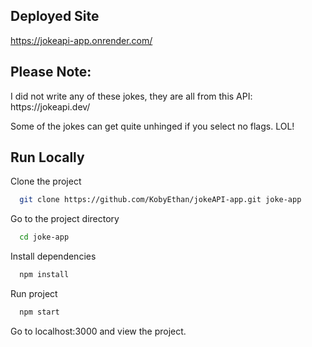 ## Deployed Site

https://jokeapi-app.onrender.com/

## Please Note:
<p>I did not write any of these jokes, they are all from this API: https://jokeapi.dev/</p>
<p>Some of the jokes can get quite unhinged if you select no flags. LOL!</p>

## Run Locally

Clone the project

```bash
  git clone https://github.com/KobyEthan/jokeAPI-app.git joke-app
```

Go to the project directory

```bash
  cd joke-app
```

Install dependencies

```bash
  npm install
```
Run project

```bash
  npm start
```

Go to localhost:3000 and view the project.
